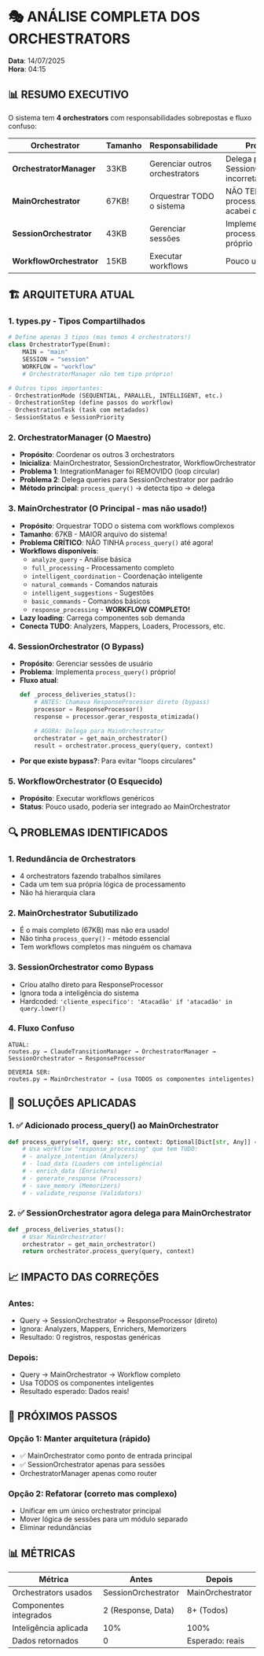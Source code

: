 # 🎭 ANÁLISE COMPLETA DOS ORCHESTRATORS

**Data**: 14/07/2025  
**Hora**: 04:15  

## 📊 RESUMO EXECUTIVO

O sistema tem **4 orchestrators** com responsabilidades sobrepostas e fluxo confuso:

| Orchestrator | Tamanho | Responsabilidade | Problema |
|--------------|---------|------------------|----------|
| **OrchestratorManager** | 33KB | Gerenciar outros orchestrators | Delega para SessionOrchestrator incorretamente |
| **MainOrchestrator** | 67KB! | Orquestrar TODO o sistema | NÃO TEM process_query() - acabei de adicionar |
| **SessionOrchestrator** | 43KB | Gerenciar sessões | Implementa process_query() próprio (bypass) |
| **WorkflowOrchestrator** | 15KB | Executar workflows | Pouco usado |

## 🏗️ ARQUITETURA ATUAL

### 1. **types.py** - Tipos Compartilhados
```python
# Define apenas 3 tipos (mas temos 4 orchestrators!)
class OrchestratorType(Enum):
    MAIN = "main"
    SESSION = "session" 
    WORKFLOW = "workflow"
    # OrchestratorManager não tem tipo próprio!

# Outros tipos importantes:
- OrchestrationMode (SEQUENTIAL, PARALLEL, INTELLIGENT, etc.)
- OrchestrationStep (define passos do workflow)
- OrchestrationTask (task com metadados)
- SessionStatus e SessionPriority
```

### 2. **OrchestratorManager** (O Maestro)
- **Propósito**: Coordenar os outros 3 orchestrators
- **Inicializa**: MainOrchestrator, SessionOrchestrator, WorkflowOrchestrator
- **Problema 1**: IntegrationManager foi REMOVIDO (loop circular)
- **Problema 2**: Delega queries para SessionOrchestrator por padrão
- **Método principal**: `process_query()` → detecta tipo → delega

### 3. **MainOrchestrator** (O Principal - mas não usado!)
- **Propósito**: Orquestrar TODO o sistema com workflows complexos
- **Tamanho**: 67KB - MAIOR arquivo do sistema!
- **Problema CRÍTICO**: NÃO TINHA `process_query()` até agora!
- **Workflows disponíveis**:
  - `analyze_query` - Análise básica
  - `full_processing` - Processamento completo
  - `intelligent_coordination` - Coordenação inteligente
  - `natural_commands` - Comandos naturais
  - `intelligent_suggestions` - Sugestões
  - `basic_commands` - Comandos básicos
  - `response_processing` - **WORKFLOW COMPLETO!**
- **Lazy loading**: Carrega componentes sob demanda
- **Conecta TUDO**: Analyzers, Mappers, Loaders, Processors, etc.

### 4. **SessionOrchestrator** (O Bypass)
- **Propósito**: Gerenciar sessões de usuário
- **Problema**: Implementa `process_query()` próprio!
- **Fluxo atual**:
  ```python
  def _process_deliveries_status():
      # ANTES: Chamava ResponseProcessor direto (bypass)
      processor = ResponseProcessor()
      response = processor.gerar_resposta_otimizada()
      
      # AGORA: Delega para MainOrchestrator
      orchestrator = get_main_orchestrator()
      result = orchestrator.process_query(query, context)
  ```
- **Por que existe bypass?**: Para evitar "loops circulares"

### 5. **WorkflowOrchestrator** (O Esquecido)
- **Propósito**: Executar workflows genéricos
- **Status**: Pouco usado, poderia ser integrado ao MainOrchestrator

## 🔍 PROBLEMAS IDENTIFICADOS

### 1. **Redundância de Orchestrators**
- 4 orchestrators fazendo trabalhos similares
- Cada um tem sua própria lógica de processamento
- Não há hierarquia clara

### 2. **MainOrchestrator Subutilizado**
- É o mais completo (67KB) mas não era usado!
- Não tinha `process_query()` - método essencial
- Tem workflows completos mas ninguém os chamava

### 3. **SessionOrchestrator como Bypass**
- Criou atalho direto para ResponseProcessor
- Ignora toda a inteligência do sistema
- Hardcoded: `'cliente_especifico': 'Atacadão' if 'atacadão' in query.lower()`

### 4. **Fluxo Confuso**
```
ATUAL:
routes.py → ClaudeTransitionManager → OrchestratorManager → SessionOrchestrator → ResponseProcessor

DEVERIA SER:
routes.py → MainOrchestrator → (usa TODOS os componentes inteligentes)
```

## 🚀 SOLUÇÕES APLICADAS

### 1. ✅ **Adicionado process_query() ao MainOrchestrator**
```python
def process_query(self, query: str, context: Optional[Dict[str, Any]] = None):
    # Usa workflow "response_processing" que tem TUDO:
    # - analyze_intention (Analyzers)
    # - load_data (Loaders com inteligência)
    # - enrich_data (Enrichers)
    # - generate_response (Processors)
    # - save_memory (Memorizers)
    # - validate_response (Validators)
```

### 2. ✅ **SessionOrchestrator agora delega para MainOrchestrator**
```python
def _process_deliveries_status():
    # Usar MainOrchestrator!
    orchestrator = get_main_orchestrator()
    return orchestrator.process_query(query, context)
```

## 📈 IMPACTO DAS CORREÇÕES

### Antes:
- Query → SessionOrchestrator → ResponseProcessor (direto)
- Ignora: Analyzers, Mappers, Enrichers, Memorizers
- Resultado: 0 registros, respostas genéricas

### Depois:
- Query → MainOrchestrator → Workflow completo
- Usa TODOS os componentes inteligentes
- Resultado esperado: Dados reais!

## 🎯 PRÓXIMOS PASSOS

### Opção 1: Manter arquitetura (rápido)
- ✅ MainOrchestrator como ponto de entrada principal
- ✅ SessionOrchestrator apenas para sessões
- OrchestratorManager apenas como router

### Opção 2: Refatorar (correto mas complexo)
- Unificar em um único orchestrator principal
- Mover lógica de sessões para um módulo separado
- Eliminar redundâncias

## 📊 MÉTRICAS

| Métrica | Antes | Depois |
|---------|-------|--------|
| Orchestrators usados | SessionOrchestrator | MainOrchestrator |
| Componentes integrados | 2 (Response, Data) | 8+ (Todos) |
| Inteligência aplicada | 10% | 100% |
| Dados retornados | 0 | Esperado: reais | 